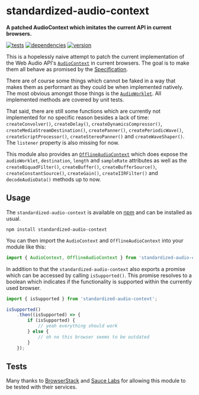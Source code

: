 # standardized-audio-context

**A patched AudioContext which imitates the current API in current browsers.**

[![tests](https://img.shields.io/travis/chrisguttandin/standardized-audio-context/master.svg?style=flat-square)](https://travis-ci.org/chrisguttandin/standardized-audio-context)
[![dependencies](https://img.shields.io/david/chrisguttandin/standardized-audio-context.svg?style=flat-square)](https://www.npmjs.com/package/standardized-audio-context)
[![version](https://img.shields.io/npm/v/standardized-audio-context.svg?style=flat-square)](https://www.npmjs.com/package/standardized-audio-context)

This is a hopelessly naive attempt to patch the current implementation of the Web Audio API's
[`AudioContext`](https://webaudio.github.io/web-audio-api/#AudioContext) in current browsers. The
goal is to make them all behave as promised by the
[Specification](https://webaudio.github.io/web-audio-api/).

There are of course some things which cannot be faked in a way that makes them as performant as
they could be when implemented natively. The most obvious amongst those things is the
[`AudioWorklet`](https://webaudio.github.io/web-audio-api/#audioworklet).
All implemented methods are covered by unit tests.

That said, there are still some functions which are currently not implemented for no specific
reason besides a lack of time: `createConvolver()`,
`createDelay()`, `createDynamicsCompressor()`, `createMediaStreamDestination()`,
`createPanner()`, `createPeriodicWave()`, `createScriptProcessor()`, `createStereoPanner()` and
`createWaveShaper()`. The `listener` property is also missing for now.

This module also provides an
[`OfflineAudioContext`](https://webaudio.github.io/web-audio-api/#OfflineAudioContext) which does
expose the `audioWorklet`, `destination`, `length` and `sampleRate` attributes as well as the
`createBiquadFilter()`, `createBuffer()`, `createBufferSource()`, `createConstantSource()`,
`createGain()`, `createIIRFilter()` and `decodeAudioData()` methods up to now.

## Usage

The `standardized-audio-context` is available on
[npm](https://www.npmjs.com/package/standardized-audio-context) and can be installed as usual.

```shell
npm install standardized-audio-context
```

You can then import the `AudioContext` and `OfflineAudioContext` into your module like this:

```js
import { AudioContext, OfflineAudioContext } from 'standardized-audio-context';
```

In addition to that the `standardized-audio-context` also exports a promise which can be accessed
by calling `isSupported()`. This promise resolves to a boolean which indicates if the functionality
is supported within the currently used browser.

```js
import { isSupported } from 'standardized-audio-context';

isSupported()
    .then((isSupported) => {
        if (isSupported) {
            // yeah everything should work
        } else {
            // oh no this browser seems to be outdated
        }
    });
```

## Tests

Many thanks to [BrowserStack](https://www.browserstack.com) and [Sauce Labs](https://saucelabs.com) for allowing this module to be tested with their services.
